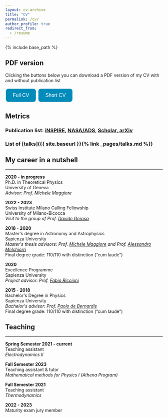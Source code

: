 ```yaml
---
layout: cv-archive
title: "CV"
permalink: /cv/
author_profile: true
redirect_from:
  - /resume
---
```


<style>
a.uline {text-decoration:underline;}
</style>
<style>
.button {
  border: none;
  color: white;
  padding: 10px 20px;
  text-align: center;
  text-decoration: none;
  display: inline-block;
  font-size: 16px;
  margin: 4px 2px;
  transition-duration: 0.4s;
  cursor: pointer;
}

.mybutton {
  background-color: #008CBA; 
  color: white; 
  border: 2.5px solid #008CBA;
}

.mybutton:hover {
  transform: scale(1.1);
}

.mybutton {border-radius: 8px;}

</style>

{% include base_path %}

## PDF version

Clicking the buttons below you can download a PDF version of my CV with and without publication list 

<a href="../assets/cv_pdf/cv_full.pdf" download="Iacovelli_CV_full.pdf"><button class="button mybutton">Full CV</button></a> <a href="../assets/cv_pdf/cv_short.pdf" download="Iacovelli_CV_short.pdf"><button class="button mybutton">Short CV</button></a>


## Metrics

### **Publication list:** [<i class="ai ai-inspire ai-fw"></i> iNSPIRE](https://inspirehep.net/authors/1844718), [<i class="ai ai-ads-square ai-fw"></i> NASA/ADS](https://ui.adsabs.harvard.edu/search/q=%20author%3A%22Iacovelli%2C%20Francesco%22&sort=date%20desc%2C%20bibcode%20desc&p_=0), [<i class="ai ai-google-scholar-square ai-fw"></i> Scholar](https://scholar.google.com/citations?hl=it&user=aTpQvZAAAAAJ),[<i class="ai ai-arxiv ai-fw"></i> arXiv](https://arxiv.org/a/0000-0002-4875-5862.html)

### **List of** [**talks**]({{ site.baseurl }}{% link _pages/talks.md %})

## My career in a nutshell
---
**2020 - in progress**<br>
Ph.D. in Theoretical Physics<br>
University of Geneva<br>
*Advisor: Prof. [Michele Maggiore](https://fiteoweb.unige.ch/~maggiore/)*<br>

**2022 - 2023**<br>
Swiss Institute Milano Calling Fellowship<br>
University of Milano-Bicocca<br>
*Visit to the group of Prof. [Davide Gerosa](https://davidegerosa.com)*<br>

**2018 - 2020**<br>
Master's degree in Astronomy and Astrophysics<br>
Sapienza University<br>
*Master's thesis advisors: Prof. [Michele Maggiore](https://fiteoweb.unige.ch/~maggiore/) and Prof. [Alessandro Melchiorri](https://research.uniroma1.it/researcher/418311ce942c3e1041e6d8cfa6664a6e7a76c53827741f5c00d08d22)*<br>
Final degree grade: 110/110 with distinction (“cum laude”)<br>

**2020**<br>
Excellence Programme<br>
Sapienza University<br>
*Project advisor: Prof. [Fabio Riccioni](https://www.roma1.infn.it/~riccionf/)*<br>

**2015 - 2018**<br>
Bachelor's Degree in Physics<br>
Sapienza University<br>
*Bachelor's advisor: Prof. [Paolo de Bernardis](https://oberon.roma1.infn.it/pdb/)*<br>
Final degree grade: 110/110 with distinction (“cum laude”)<br>


## Teaching
---
**Spring Semester 2021 - current**<br>
Teaching assistant<br>
*Electrodynamics II*

**Fall Semester 2023**<br>
Teaching assistant & tutor<br>
*Mathematical methods for Physics I (Athena Program)*

**Fall Semester 2021**<br>
Teaching assistant<br>
*Thermodynamics*

**2022 - 2023**<br>
Maturity exam jury member<br>
